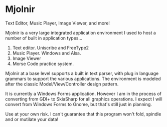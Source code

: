 # Mjolnir
Text Editor, Music Player, Image Viewer, and more!

Mjolnir is a very large integrated application environment I used to host a number of built in application types...

1) Text editor. Uniscribe and FreeType2
2) Music Player. Windows and Alsa.
3) Image Viewer
4) Morse Code practice system.

Mjolnir at a base level supports a built in text parser, with plug in language grammars to support the various applications. The environment is modeled after the classic Model/View/Controller design pattern. 

It is currently a Windows Forms application. However I am in the process of converting from GDI+ to SkiaSharp for all graphics operations. I expect I will convert from Windows Forms to Gnome, but that's still just in planning.

Use at your own risk. I can't guarantee that this program won't fold, spindle and or mutilate your data!
